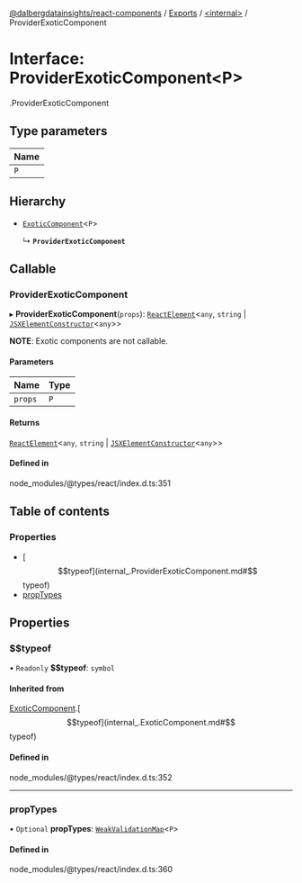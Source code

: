 [@dalbergdatainsights/react-components](../README.md) / [Exports](../modules.md) / [<internal\>](../modules/internal_.md) / ProviderExoticComponent

# Interface: ProviderExoticComponent<P\>

[<internal>](../modules/internal_.md).ProviderExoticComponent

## Type parameters

| Name |
| :------ |
| `P` |

## Hierarchy

- [`ExoticComponent`](internal_.ExoticComponent.md)<`P`\>

  ↳ **`ProviderExoticComponent`**

## Callable

### ProviderExoticComponent

▸ **ProviderExoticComponent**(`props`): [`ReactElement`](internal_.ReactElement.md)<`any`, `string` \| [`JSXElementConstructor`](../modules/internal_.md#jsxelementconstructor)<`any`\>\>

**NOTE**: Exotic components are not callable.

#### Parameters

| Name | Type |
| :------ | :------ |
| `props` | `P` |

#### Returns

[`ReactElement`](internal_.ReactElement.md)<`any`, `string` \| [`JSXElementConstructor`](../modules/internal_.md#jsxelementconstructor)<`any`\>\>

#### Defined in

node_modules/@types/react/index.d.ts:351

## Table of contents

### Properties

- [$$typeof](internal_.ProviderExoticComponent.md#$$typeof)
- [propTypes](internal_.ProviderExoticComponent.md#proptypes)

## Properties

### $$typeof

• `Readonly` **$$typeof**: `symbol`

#### Inherited from

[ExoticComponent](internal_.ExoticComponent.md).[$$typeof](internal_.ExoticComponent.md#$$typeof)

#### Defined in

node_modules/@types/react/index.d.ts:352

___

### propTypes

• `Optional` **propTypes**: [`WeakValidationMap`](../modules/internal_.md#weakvalidationmap)<`P`\>

#### Defined in

node_modules/@types/react/index.d.ts:360
